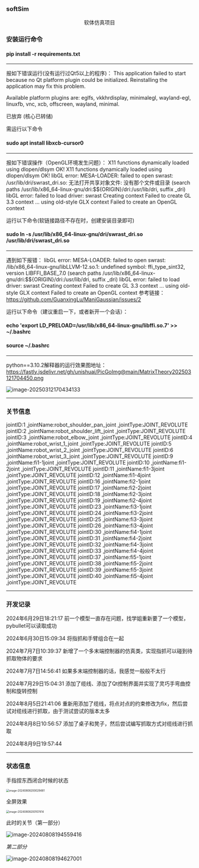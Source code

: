 ### softSim
<center>软体仿真项目</center>

### 安装运行命令

#### pip install -r requirements.txt


-----
报如下错误运行(没有运行过Qt5以上的程序)：
This application failed to start because no Qt platform plugin could be initialized. Reinstalling the application may fix this problem.

Available platform plugins are: eglfs, vkkhrdisplay, minimalegl, wayland-egl, linuxfb, vnc, xcb, offscreen, wayland, minimal.

已放弃 (核心已转储)

需运行以下命令
#### sudo apt install libxcb-cursor0

-----

报如下错误操作（OpenGL环境发生问题）：
X11 functions dynamically loaded using dlopen/dlsym OK!
X11 functions dynamically loaded using dlopen/dlsym OK!
libGL error: MESA-LOADER: failed to open swrast: /usr/lib/dri/swrast_dri.so: 无法打开共享对象文件: 没有那个文件或目录 (search paths /usr/lib/x86_64-linux-gnu/dri:\$${ORIGIN}/dri:/usr/lib/dri, suffix _dri)
libGL error: failed to load driver: swrast
Creating context
Failed to create GL 3.3 context ... using old-style GLX context
Failed to create an OpenGL context

运行以下命令(软链接路径不存在时，创建安装目录即可)
#### sudo ln -s /usr/lib/x86_64-linux-gnu/dri/swrast_dri.so /usr/lib/dri/swrast_dri.so

---
遇到如下报错：
libGL error: MESA-LOADER: failed to open swrast: /lib/x86_64-linux-gnu/libLLVM-12.so.1: undefined symbol: ffi_type_sint32, version LIBFFI_BASE_7.0 (search paths /usr/lib/x86_64-linux-gnu/dri:\$${ORIGIN}/dri:/usr/lib/dri, suffix _dri)
libGL error: failed to load driver: swrast
Creating context
Failed to create GL 3.3 context ... using old-style GLX context
Failed to create an OpenGL context
参考链接：
https://github.com/GuanxingLu/ManiGaussian/issues/2

运行以下命令（建议重启一下，或者新开一个会话）：
#### echo 'export LD_PRELOAD=/usr/lib/x86_64-linux-gnu/libffi.so.7' >> ~/.bashrc
#### source ~/.bashrc  



---
python==3.10.2解释器的运行效果图地址：
https://fastly.jsdelivr.net/gh/unishuai/PicGoImg@main/MatrixTheory202503121704450.png

![image-20250312170434133](https://fastly.jsdelivr.net/gh/unishuai/PicGoImg@main/MatrixTheory202503121704450.png)


---
### 关节信息
jointID:1 ,jointName:robot_shoulder_pan_joint ,jointType:JOINT_REVOLUTE
jointID:2 ,jointName:robot_shoulder_lift_joint ,jointType:JOINT_REVOLUTE
jointID:3 ,jointName:robot_elbow_joint ,jointType:JOINT_REVOLUTE
jointID:4 ,jointName:robot_wrist_1_joint ,jointType:JOINT_REVOLUTE
jointID:5 ,jointName:robot_wrist_2_joint ,jointType:JOINT_REVOLUTE
jointID:6 ,jointName:robot_wrist_3_joint ,jointType:JOINT_REVOLUTE
jointID:9 ,jointName:fi1-1joint ,jointType:JOINT_REVOLUTE
jointID:10 ,jointName:fi1-2joint ,jointType:JOINT_REVOLUTE
jointID:11 ,jointName:fi1-3joint ,jointType:JOINT_REVOLUTE
jointID:12 ,jointName:fi1-4joint ,jointType:JOINT_REVOLUTE
jointID:16 ,jointName:fi2-1joint ,jointType:JOINT_REVOLUTE
jointID:17 ,jointName:fi2-2joint ,jointType:JOINT_REVOLUTE
jointID:18 ,jointName:fi2-3joint ,jointType:JOINT_REVOLUTE
jointID:19 ,jointName:fi2-4joint ,jointType:JOINT_REVOLUTE
jointID:23 ,jointName:fi3-1joint ,jointType:JOINT_REVOLUTE
jointID:24 ,jointName:fi3-2joint ,jointType:JOINT_REVOLUTE
jointID:25 ,jointName:fi3-3joint ,jointType:JOINT_REVOLUTE
jointID:26 ,jointName:fi3-4joint ,jointType:JOINT_REVOLUTE
jointID:30 ,jointName:fi4-1joint ,jointType:JOINT_REVOLUTE
jointID:31 ,jointName:fi4-2joint ,jointType:JOINT_REVOLUTE
jointID:32 ,jointName:fi4-3joint ,jointType:JOINT_REVOLUTE
jointID:33 ,jointName:fi4-4joint ,jointType:JOINT_REVOLUTE
jointID:37 ,jointName:fi5-1joint ,jointType:JOINT_REVOLUTE
jointID:38 ,jointName:fi5-2joint ,jointType:JOINT_REVOLUTE
jointID:39 ,jointName:fi5-3joint ,jointType:JOINT_REVOLUTE
jointID:40 ,jointName:fi5-4joint ,jointType:JOINT_REVOLUTE

---
### 开发记录
2024年6月29日18:21:17  前一个模型一直存在问题，找学姐重新要了一个模型，pybullet可以读取成功

2024年6月30日15:09:34  将指抓和手臂组合在一起

2024年7月7日10:39:37   新增了一个多末端控制器的仿真类，实现指抓可以碰到待抓取物体的要求

2024年7月7日14:56:41   如果多末端控制器的话，我感觉一般般不太行

2024年7月29日15:04:31  添加了缆线、添加了Qt控制界面并实现了灵巧手弯曲控制和旋转控制

2024年8月5日21:41:06   重新用添加了缆线，将点对点的约束修改为fix，然后尝试对缆线进行抓取，由于测试尝试的版本太多

2024年8月8日10:56:57   添加了桌子和凳子，然后尝试编写抓取方式对缆线进行抓取

2024年8月9日19:57:44





---

### 状态信息

手指捏东西闭合时候的状态

<img src="https://fastly.jsdelivr.net/gh/unishuai/PicGoImg@main/softSim202408082000575.png" alt="image-20240808200029481" style="zoom:50%;" />

全屏效果

<img src="https://fastly.jsdelivr.net/gh/unishuai/PicGoImg@main/softSim202408082001507.png" alt="image-20240808200107414" style="zoom:50%;" />

此时的关节（第一部分）

![image-20240808194559416](https://fastly.jsdelivr.net/gh/unishuai/PicGoImg@main/softSim202408081945463.png)

*第二部分*

![image-20240808194627001](https://fastly.jsdelivr.net/gh/unishuai/PicGoImg@main/softSim202408081946037.png)